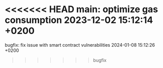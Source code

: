 <<<<<<< HEAD
main: optimize gas consumption 2023-12-02 15:12:14 +0200
=======
bugfix: fix issue with smart contract vulnerabilities 2024-01-08 15:12:26 +0200
>>>>>>> bugfix
